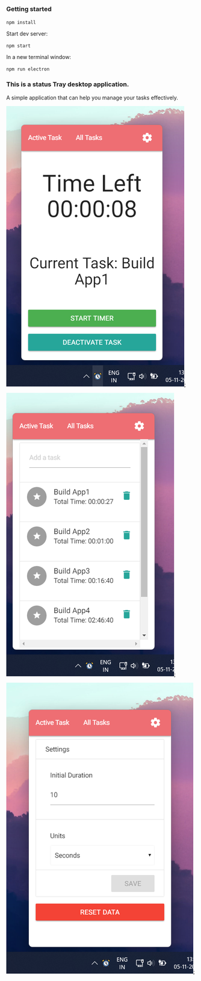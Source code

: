 ### Getting started

`npm install`

Start dev server:

`npm start`

In a new terminal window:

`npm run electron`

### This is a status Tray desktop application.
A simple application that can help you manage your tasks effectively.

![Active Tasks](src/assets/ss1.png);

![All Tasks](src/assets/ss2.png);

![Settings](src/assets/ss3.png);
